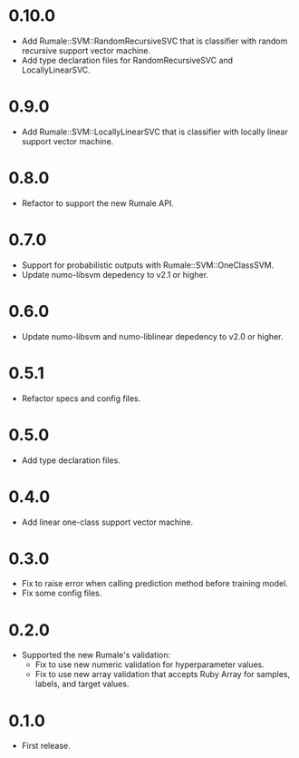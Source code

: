 # 0.10.0
- Add Rumale::SVM::RandomRecursiveSVC that is classifier with random recursive support vector machine.
- Add type declaration files for RandomRecursiveSVC and LocallyLinearSVC.

# 0.9.0
- Add Rumale::SVM::LocallyLinearSVC that is classifier with locally linear support vector machine.

# 0.8.0
- Refactor to support the new Rumale API.

# 0.7.0
- Support for probabilistic outputs with Rumale::SVM::OneClassSVM.
- Update numo-libsvm depedency to v2.1 or higher.

# 0.6.0
- Update numo-libsvm and numo-liblinear depedency to v2.0 or higher.

# 0.5.1
- Refactor specs and config files.

# 0.5.0
- Add type declaration files.

# 0.4.0
- Add linear one-class support vector machine.

# 0.3.0
- Fix to raise error when calling prediction method before training model.
- Fix some config files.

# 0.2.0
- Supported the new Rumale's validation:
  - Fix to use new numeric validation for hyperparameter values.
  - Fix to use new array validation that accepts Ruby Array for samples, labels, and target values.

# 0.1.0
- First release.

